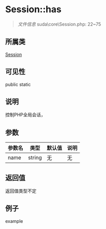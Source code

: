 # Session::has

> *文件信息* suda\core\Session.php: 22~75
## 所属类 

[Session](../Session.md)

## 可见性

  public  static
## 说明

控制PHP全局会话，

## 参数

| 参数名 | 类型 | 默认值 | 说明 |
|--------|-----|-------|-------|
| name |  string | 无 | 无 |

## 返回值
返回值类型不定

## 例子

example